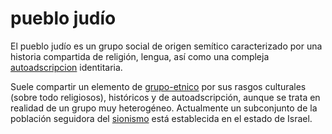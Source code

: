 # pueblo judío

El pueblo judío es un grupo social de origen semítico caracterizado por una historia compartida de religión, lengua, así como una compleja [autoadscripcion](autoadscripcion.md) identitaria.

Suele compartir un elemento de [grupo-etnico](grupo-etnico.md) por sus rasgos culturales (sobre todo religiosos), históricos y de autoadscripción, aunque se trata en realidad de un grupo muy heterogéneo. Actualmente un subconjunto de la población seguidora del [sionismo](sionismo.md) está establecida en el estado de Israel.
